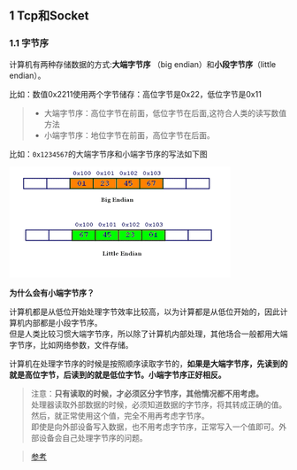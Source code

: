 ## 1 Tcp和Socket
### 1.1 字节序
计算机有两种存储数据的方式:**大端字节序** （big endian）和**小段字节序**（little endian）。

比如：数值0x2211使用两个字节储存：高位字节是0x22，低位字节是0x11

>- 大端字节序：高位字节在前面，低位字节在后面,这符合人类的读写数值方法
>- 小端字节序：地位字节在前面，高位字节在后面。

比如：`0x1234567`的大端字节序和小端字节序的写法如下图

![](./img/字节序01.gif)

**为什么会有小端字节序？**

计算机都是从低位开始处理字节效率比较高，以为计算都是从低位开始的，因此计算机内部都是小段字节序。            
但是人类比较习惯大端字节序，所以除了计算机内部处理，其他场合一般都用大端字节序，比如网络参数，文件存储。

计算机在处理字节序的时候是按照顺序读取字节的，**如果是大端字节序，先读到的就是高位字节，后读到的就是低位字节。小端字节序正好相反。**

> 注意：**只有读取的时候，才必须区分字节序，其他情况都不用考虑。**          
> 处理器读取外部数据的时候，必须知道数据的字节序，将其转成正确的值。然后，就正常使用这个值，完全不用再考虑字节序。      
> 即使是向外部设备写入数据，也不用考虑字节序，正常写入一个值即可。外部设备会自己处理字节序的问题。



> [参考](http://www.ruanyifeng.com/blog/2016/11/byte-order.html)




